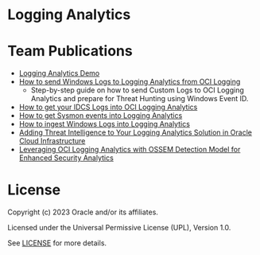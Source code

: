 # Logging Analytics


# Team Publications

- [Logging Analytics Demo](https://www.youtube.com/watch?v=1bJb92put4k)
- [How to send Windows Logs to Logging Analytics from OCI Logging](https://learnoci.cloud/how-to-send-windows-logs-to-logging-analytics-from-oci-logging-2c2a209c180a)
   - 	Step-by-step guide on how to send Custom Logs to OCI Logging Analytics and prepare for Threat Hunting using Windows Event ID.
- [How to get your IDCS Logs into OCI Logging Analytics](https://learnoci.cloud/how-to-get-your-idcs-logs-into-oci-logging-analytics-897dca063198)
- [How to get Sysmon events into Logging Analytics](https://learnoci.cloud/how-to-get-sysmon-events-into-logging-analytics-798eec1e57d5)
- [How to ingest Windows Logs into Logging Analytics](https://learnoci.cloud/how-to-ingest-windows-logs-into-logging-analytics-ec9fa591edc5)
- [Adding Threat Intelligence to Your Logging Analytics Solution in Oracle Cloud Infrastructure](https://learnoci.cloud/adding-threat-intelligence-to-your-logging-analytics-solution-in-oracle-cloud-infrastructure-882ee020fbcd)
- [Leveraging OCI Logging Analytics with OSSEM Detection Model for Enhanced Security Analytics](https://adibirzu.medium.com/leveraging-oci-logging-analytics-with-ossem-detection-model-for-enhanced-security-analytics-e599b270a14a)

# License

Copyright (c) 2023 Oracle and/or its affiliates.

Licensed under the Universal Permissive License (UPL), Version 1.0.

See [LICENSE](https://github.com/oracle-devrel/technology-engineering/blob/folder-structure/LICENSE) for more details.